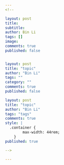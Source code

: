 ```yaml
---
<!--

layout: post
title: 
subtitle:
author: Bin Li
tags: []
image: 
comments: true
published: false


layout: post
title: "topic"
author: "Bin Li"
tags: ""
category: ""
comments: true
published: false

layout: post
title: "topic"
author: "Bin Li"
tags: "tags"
comments: true
style: |
  .container {
        max-width: 44rem;
    } 
published: true

-->

---
```


